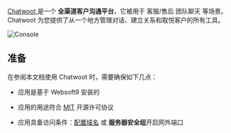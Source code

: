 [Chatwoot ](https://www.chatwoot.com/) 是一个 **全渠道客户沟通平台**，它被用于 客服/售后 团队聊天  等场景。Chatwoot 为您提供了从一个地方管理对话、建立关系和取悦客户的所有工具。


![Console](https://libs.websoft9.com/Websoft9/DocsPicture/zh/chatwoot/chatwoot-gui-websoft9.webp)


## 准备

在参阅本文档使用 Chatwoot  时，需要确保如下几点：

- 应用是基于 Websoft9 安装的

- 应用的用途符合 [MIT](https://opensource.org/licenses/MIT) 开源许可协议

- 应用具备访问条件：[配置域名](./guide/appsetdomain) 或 **服务器安全组**开启网外端口